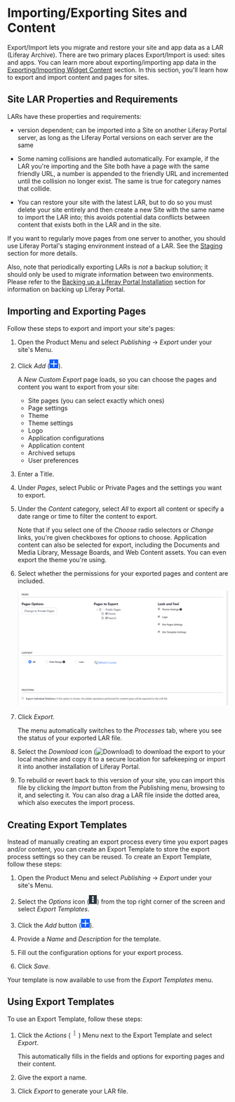 # Importing/Exporting Sites and Content

Export/Import lets you migrate and restore your site and app data as a LAR (Liferay Archive). There are two primary places Export/Import is used: sites and apps. You can learn more about exporting/importing app data in the [Exporting/Importing Widget Content](TODO) section. In this section, you'll learn how to export and import content and pages for sites.

## Site LAR Properties and Requirements

LARs have these properties and requirements:

- version dependent; can be imported into a Site on another Liferay Portal server, as long as the Liferay Portal versions on each server are the same

- Some naming collisions are handled automatically. For example, if the LAR you're importing and the Site both have a page with the same friendly URL, a number is appended to the friendly URL and incremented until the collision no longer exist. The same is true for category names that collide. 

- You can restore your site with the latest LAR, but to do so you must delete your site entirely and then create a new Site with the same name to import the LAR into; this avoids potential data conflicts between content that exists both in the LAR and in the site.

If you want to regularly move pages from one server to another, you should use Liferay Portal's staging environment instead of a LAR. See the [Staging](TODO) section for more details.

Also, note that periodically exporting LARs is *not* a backup solution; it should only be used to migrate information between two environments. Please refer to the [Backing up a Liferay Portal Installation](TODO) section for information on backing up Liferay Portal.

## Importing and Exporting Pages

Follow these steps to export and import your site's pages:

1.  Open the Product Menu and select *Publishing* &rarr; *Export* under your site's Menu. 

2.  Click *Add* (![Custom Export](../../../images/icon-add.png)). 

    A *New Custom Export* page loads, so you can choose the pages and content you want to export from your site:
    
    - Site pages (you can select exactly which ones)
    - Page settings
    - Theme
    - Theme settings
    - Logo
    - Application configurations
    - Application content
    - Archived setups
    - User preferences

3.  Enter a Title.

4.  Under *Pages*, select Public or Private Pages and the settings you want to export.
 
5.  Under the *Content* category, select *All* to export all content or specify a date range or time to filter the content to export.

    Note that if you select one of the *Choose* radio selectors or *Change* links, you're given checkboxes for options to choose. Application content can also be selected for export, including the Documents and Media Library, Message Boards, and Web Content assets. You can even export the theme you're using. 
    
6.  Select whether the permissions for your exported pages and content are included.
    
    ![Figure 1: You can configure your export options manually by selecting pages, content, and permissions.](./images/export-page-templates.png)

7.  Click *Export*.

    The menu automatically switches to the *Processes* tab, where you see the status of your exported LAR file. 

8.  Select the *Download* icon (![Download](../../../images/icon-download.png)) to download the export to your local machine and copy it to a secure location for safekeeping or import it into another installation of Liferay Portal. 

9.  To rebuild or revert back to this version of your site, you can import this file by clicking the *Import* button from the Publishing menu, browsing to it, and selecting it. You can also drag a LAR file inside the dotted area, which also executes the import process.

## Creating Export Templates

Instead of manually creating an export process every time you export pages and/or content, you can create an Export Template to store the export process settings so they can be reused. To create an Export Template, follow these steps:

1.  Open the Product Menu and select *Publishing* &rarr; *Export* under your site's Menu.

2.  Select the *Options* icon (![Options](../../../images/icon-options.png)) from the top right corner of the screen and select *Export Templates*.

3.  Click the *Add* button (![Add Export Template](../../../images/icon-add.png)).

4.  Provide a *Name* and *Description* for the template.

5.  Fill out the configuration options for your export process.

6.  Click *Save*.

Your template is now available to use from the *Export Templates* menu.

## Using Export Templates
 
To use an Export Template, follow these steps:

1.  Click the *Actions* (![Actions](../../../images/icon-actions.png)) Menu next to the Export Template and select *Export*.

    This automatically fills in the fields and options for exporting pages and their content.

2.  Give the export a name.

3.  Click *Export* to generate your LAR file.

